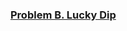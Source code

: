 
### [Problem B. Lucky Dip](https://codejam.withgoogle.com/codejam/contest/9234486/dashboard#s=p1)

